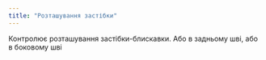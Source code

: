 ```yaml
---
title: "Розташування застібки"
---
```


Контролює розташування застібки-блискавки. Або в задньому шві, або в боковому шві




